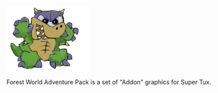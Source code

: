 ![Forest World Adventure Pack](https://github.com/SuperTux/media/blob/master/addons/fwap/tiles/doodads/Nolok-GRRR.png?raw=true)

Forest World Adventure Pack is a set of "Addon" graphics for Super Tux.
